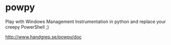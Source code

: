 powpy
=====

Play with Windows Management Instrumentation in python and replace your creepy PowerShell ;)

http://www.handgrep.se/powpy/doc

